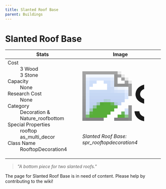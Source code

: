 ```yaml
---
title: Slanted Roof Base
parent: Buildings
---
```

# Slanted Roof Base

[//]: # (Pre-generated content)
<table><thead><tr><th>Stats</th><th>Image</th></tr></thead><tbody><tr><td><dl><dt>Cost</dt><dd>3 Wood<br>3 Stone</dd><dt>Capacity</dt><dd>None</dd><dt>Research Cost</dt><dd>None</dd><dt>Category</dt><dd>Decoration & Nature_roofbottom</dd><dt>Special Properties</dt><dd>rooftop<br>as_multi_decor</dd><dt>Class Name</dt><dd>RooftopDecoration4</dd></dl></td><td><style>.building-image {width: 200px;height: 200px;overflow: hidden;position: relative;}.building-image img {image-rendering: pixelated;object-fit: none;transform: scale(10);transform-origin: left top;position: absolute;left: 0;top: 0;}</style><div class="building-image"><img style="object-position: -596px -107px;" src="https://tfe2-wiki.github.io/assets/sprites.png" alt="Slanted Roof Base Back"><img style="object-position: -574px -107px;" src="https://tfe2-wiki.github.io/assets/sprites.png" alt="Slanted Roof Base"></div><i>Slanted Roof Base: spr_rooftopdecoration4</i></td></tr></tbody></table><blockquote><i>"A bottom piece for two slanted roofs."</i></blockquote>

The page for Slanted Roof Base is in need of content. Please help by contributing to the wiki!
